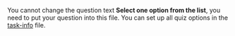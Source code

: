 You cannot change the question text **Select one option from the list**, you need to put your question into this file.
You can set up all quiz options in the [task-info](./task-info.yaml) file.